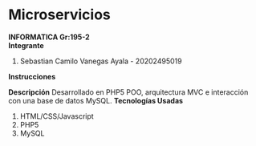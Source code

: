 # Microservicios
<b>INFORMATICA Gr:195-2</b>
<br>
<b>Integrante</b>
<ol>
  <li>Sebastian Camilo Vanegas Ayala - 20202495019</li>
</ol>
<b>Instrucciones</b>
<ol>
   
</ol>
<b>Descripción</b>
Desarrollado en PHP5 POO, arquitectura MVC e interacción con una base de datos MySQL.
<b>Tecnologías Usadas</b>
<ol>
   <li>HTML/CSS/Javascript
   <li>PHP5
   <li>MySQL
</ol>

